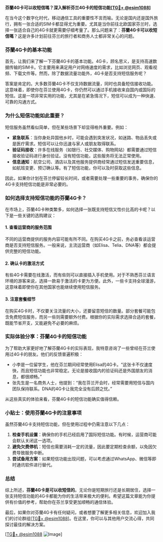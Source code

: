 **芬蘭4G卡可以收短信嗎？深入解析芬兰4G卡的短信功能[[TG💪+ @esim1088](https://t.me/s/esim1088)]**

在当今这个数字化时代，移动通信工具的重要性不言而喻。无论是国内还是国外旅行，拥有一张合适的SIM卡都显得尤为重要。尤其是当你前往北欧国家芬兰时，选择一张适合自己的4G卡就更需要仔细考量了。那么问题来了：**芬蘭4G卡可以收短信嗎**？这是许多计划前往芬兰的旅行者和商务人士都非常关心的问题。

### 芬蘭4G卡的基本功能

首先，让我们来了解一下芬蘭4G卡的基本功能。4G卡，顾名思义，是支持高速数据传输的SIM卡。它主要用来满足用户对网络速度的需求，比如浏览网页、观看视频、下载文件等。然而，除了数据流量功能外，4G卡是否支持短信服务呢？

答案是肯定的。大多数芬蘭4G卡不仅支持数据流量，同时也具备短信接收功能。这意味着，即使你在芬兰使用4G卡，你仍然可以通过手机接收来自国内或国际的短信。这是一项非常实用的功能，尤其是在紧急情况下，短信可以成为一种快速、可靠的沟通方式。

### 为什么短信功能如此重要？

短信服务虽然看似简单，但在某些场景下却显得格外重要。例如：

- **紧急联系**：当你身处异国他乡时，可能会遇到突发状况，如迷路、物品丢失或是医疗需求。短信可以让你迅速与家人或朋友取得联系。
- **验证码接收**：许多在线服务（如银行、社交媒体、购物网站）都需要通过短信接收验证码进行身份验证。没有短信功能，这些服务将无法正常使用。
- **信息通知**：航空公司、酒店以及其他服务提供商经常通过短信发送重要信息，如航班变更、预订确认等。有了短信功能，你可以及时获取这些信息。

因此，如果你计划在芬兰停留较长时间，或者需要处理一些重要的事务，确保你的4G卡支持短信功能是非常必要的。

### 如何选择支持短信功能的芬蘭4G卡？

在市场上，芬蘭4G卡种类繁多，如何选择一张既支持短信又性价比高的卡呢？以下是一些关键的选购建议：

#### 1. 查看运营商的服务范围

不同的运营商提供的服务内容可能有所不同。在购买4G卡之前，务必查看该运营商是否支持短信服务。一般来说，主流运营商（如Elisa、Telia、DNA等）都会提供完整的短信功能。

#### 2. 确认卡的激活方式

有些4G卡需要在线激活，而有些则可以直接插入手机使用。对于不熟悉芬兰语言环境的游客来说，选择一款易于激活的卡更为方便。此外，一些卡支持全球漫游，这意味着即使你在其他国家也能继续使用短信服务。

#### 3. 注意套餐细节

在购买4G卡时，不仅要关注流量的大小，还要留意短信的数量。部分套餐可能包含免费短信服务，而另一些则需要额外付费。根据你的实际需求选择合适的套餐，既能节省开支，又能避免不必要的麻烦。

### 实际体验分享：芬蘭4G卡的短信功能

为了帮助大家更好地了解芬蘭4G卡的实际表现，我特意咨询了一些曾经在芬兰使用过4G卡的朋友。他们的反馈普遍积极：

- 小李是一位留学生，他在芬兰期间经常使用Elisa的4G卡。“这张卡不仅速度快，而且短信功能也非常稳定。无论是接收国内的验证码还是外国朋友的消息，都很顺畅。”
- 张先生是一名商务人士，他提到：“我在芬兰开会时，经常需要用短信与国内团队保持联系。DNA的4G卡让我完全没有后顾之忧。”

从这些真实的体验来看，芬蘭4G卡的短信功能确实值得信赖。

### 小贴士：使用芬蘭4G卡的注意事项

虽然芬蘭4G卡支持短信功能，但在使用过程中仍需注意以下几点：

1. **检查手机设置**：确保你的手机已经启用了国际短信功能。有时候，运营商可能会默认关闭这一选项。
2. **避免欠费停机**：短信也需要消耗一定的流量，因此要定期检查余额，以免因欠费导致服务中断。
3. **尝试备用方案**：如果短信功能出现问题，可以考虑通过WhatsApp、微信等即时通讯软件进行替代。

### 总结

综上所述，**芬蘭4G卡是可以收短信的**。无论你是短期旅行还是长期居住，选择一张支持短信功能的4G卡都能为你的生活带来极大的便利。希望这篇文章能为你提供有价值的参考，帮助你在芬兰享受更加顺畅的通信体验。

最后，如果你对芬蘭4G卡有任何疑问，或者想要了解更多相关信息，欢迎加入我们的讨论群组[[TG💪+ @esim1088](https://t.me/s/esim1088)]。在这里，你可以与其他用户交流心得，共同探讨最佳的解决方案。

[[TG💪+ @esim1088](https://t.me/s/esim1088) ![Image](https://i.postimg.cc/4NQfJmqS/Snipaste-2025-05-13-00-14-12.png)]